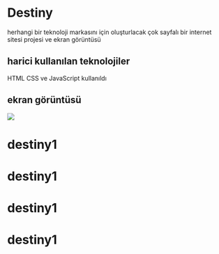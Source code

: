 <h1>Destiny</h1>

<p>herhangi bir teknoloji markasını için  oluşturlacak çok sayfalı bir internet sitesi projesi ve ekran görüntüsü</p>

<h2>harici kullanılan teknolojiler</h2>

HTML CSS ve JavaScript kullanıldı

<h2>ekran görüntüsü</h2>

![](ekran.gif)
# destiny1
# destiny1
# destiny1
# destiny1
